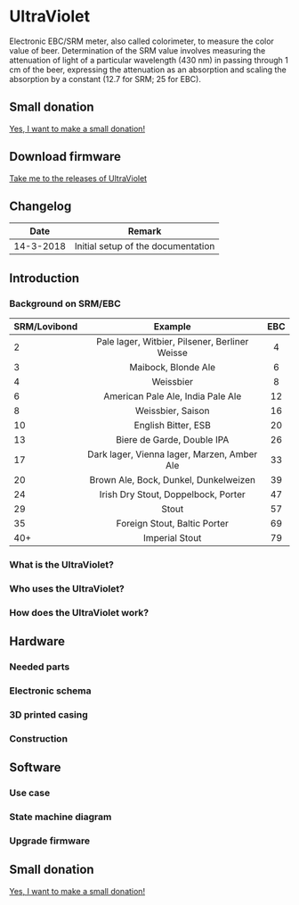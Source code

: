 # UltraViolet
Electronic EBC/SRM meter, also called colorimeter, to measure the color value of beer.
Determination of the SRM value involves measuring the attenuation of light of a particular wavelength (430 nm) in passing through 1 cm of the beer, expressing the attenuation as an absorption and scaling the absorption by a constant (12.7 for SRM; 25 for EBC).

## Small donation
[Yes, I want to make a small donation!](https://www.paypal.me/jankees "PayPal.Me")

## Download firmware
[Take me to the releases of UltraViolet](https://github.com/jankeesv/UltraViolet/releases "Releases of UltraViolet")

## Changelog
| Date          | Remark        |
| ------------- |:-------------:|
| 14-3-2018     | Initial setup of the documentation |

## Introduction
### Background on SRM/EBC

| SRM/Lovibond | Example | EBC |
| ------------- |:-------------:|:-------------:|
| 2 | Pale lager, Witbier, Pilsener, Berliner Weisse | 4 |
| 3 | Maibock, Blonde Ale | 6 |
| 4 | Weissbier | 8 |
| 6 | American Pale Ale, India Pale Ale | 12 |
| 8 | Weissbier, Saison | 16 |
| 10 | English Bitter, ESB | 20 |
| 13 | Biere de Garde, Double IPA | 26 |
| 17 | Dark lager, Vienna lager, Marzen, Amber Ale | 33 |
| 20 | Brown Ale, Bock, Dunkel, Dunkelweizen | 39 |
| 24 | Irish Dry Stout, Doppelbock, Porter | 47 |
| 29 | Stout | 57 |
| 35 | Foreign Stout, Baltic Porter | 69 |
| 40+ | Imperial Stout | 79 |

### What is the UltraViolet?

### Who uses the UltraViolet?

### How does the UltraViolet work?

## Hardware
### Needed parts

### Electronic schema

### 3D printed casing

### Construction

## Software
### Use case

### State machine diagram

### Upgrade firmware

## Small donation
[Yes, I want to make a small donation!](https://www.paypal.me/jankees "PayPal.Me")
